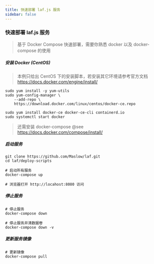 ```yaml
---
title: 快速部署 laf.js 服务
sidebar: false
---
```


### 快速部署 laf.js 服务

> 基于 Docker Compose 快速部署，需要你熟悉 docker 以及 docker-compose 的使用

##### 安装 Docker (CentOS)

> 本例只给出 CentOS 下的安装脚本，若安装其它环境请参考官方文档 https://docs.docker.com/engine/install/

```shell
sudo yum install -y yum-utils
sudo yum-config-manager \
    --add-repo \
    https://download.docker.com/linux/centos/docker-ce.repo

sudo yum install docker-ce docker-ce-cli containerd.io
sudo systemctl start docker

```

> 还需安装 docker-compose @see https://docs.docker.com/compose/install/

##### 启动服务

```shell
git clone https://github.com/Maslow/laf.git
cd laf/deploy-scripts

# 启动所有服务
docker-compose up

# 浏览器打开 http://locahost:8080 访问

```

##### 停止服务

```shell
# 停止服务
docker-compose down

# 停止服务并清数据卷
docker-compose down -v
```

##### 更新服务镜像

```shell
# 更新镜像
docker-compose pull
```
